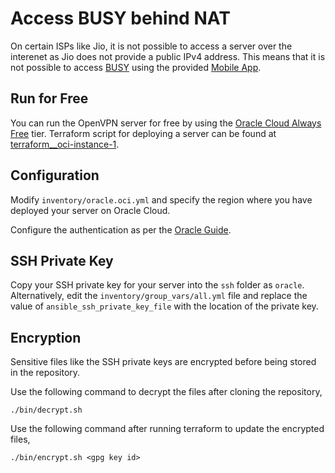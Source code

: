 # Access BUSY behind NAT

On certain ISPs like Jio, it is not possible to access a server over the interenet as Jio does not provide a public IPv4 address. This means that it is not possible to access [BUSY](https://busy.in/) using the provided [Mobile App](https://www.busywinsoftware.com/products/busy-mobile-app/).

## Run for Free

You can run the OpenVPN server for free by using the [Oracle Cloud Always Free](https://www.oracle.com/cloud/free/#always-free) tier. Terraform script for deploying a server can be found at [terraform__oci-instance-1](https://github.com/k3karthic/terraform__oci-instance-1).

## Configuration

Modify `inventory/oracle.oci.yml` and specify the region where you have deployed your server on Oracle Cloud.

Configure the authentication as per the [Oracle Guide](https://docs.oracle.com/en-us/iaas/Content/API/Concepts/sdkconfig.htm#SDK_and_CLI_Configuration_File).

## SSH Private Key

Copy your SSH private key for your server into the `ssh` folder as `oracle`. Alternatively, edit the `inventory/group_vars/all.yml` file and replace the value of `ansible_ssh_private_key_file` with the location of the private key.

## Encryption

Sensitive files like the SSH private keys are encrypted before being stored in the repository.

Use the following command to decrypt the files after cloning the repository,

```
./bin/decrypt.sh
```

Use the following command after running terraform to update the encrypted files,

```
./bin/encrypt.sh <gpg key id>
```
